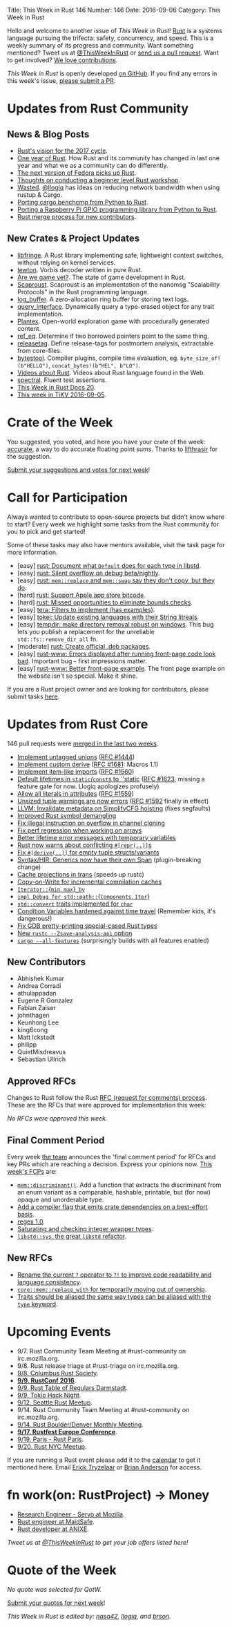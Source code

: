Title: This Week in Rust 146
Number: 146
Date: 2016-09-06
Category: This Week in Rust

Hello and welcome to another issue of *This Week in Rust*!
[Rust](http://rust-lang.org) is a systems language pursuing the trifecta: safety, concurrency, and speed.
This is a weekly summary of its progress and community.
Want something mentioned? Tweet us at [@ThisWeekInRust](https://twitter.com/ThisWeekInRust) or [send us a pull request](https://github.com/cmr/this-week-in-rust).
Want to get involved? [We love contributions](https://github.com/rust-lang/rust/blob/master/CONTRIBUTING.md).

*This Week in Rust* is openly developed [on GitHub](https://github.com/cmr/this-week-in-rust).
If you find any errors in this week's issue, [please submit a PR](https://github.com/cmr/this-week-in-rust/pulls).

# Updates from Rust Community

## News & Blog Posts

* [Rust's vision for the 2017 cycle](https://internals.rust-lang.org/t/setting-our-vision-for-the-2017-cycle/3958).
* [One year of Rust](https://mgattozzi.github.io/2016/08/30/1-year-of-rust.html). How Rust and its community has changed in last one year and what we as a community can do differently.
* [The next version of Fedora picks up Rust](http://www.infoworld.com/article/3114475/open-source-tools/the-next-version-of-fedora-picks-up-rust.html).
* [Thoughts on conducting a beginner level Rust workshop](http://pramode.in/2016/09/05/on-teaching-rust-to-beginners/).
* [Wasted](https://llogiq.github.io/2016/08/30/wasted.html). [@llogiq](https://github.com/llogiq) has ideas on reducing network bandwidth when using rustup & Cargo.
* [Porting cargo benchcmp from Python to Rust](https://apanatshka.github.io/compsci/2016/09/04/porting-cargo-benchcmp/).
* [Porting a Raspberry Pi GPIO programming library from Python to Rust](http://pramode.in/2016/08/31/rust-library-for-rpi-gpio-pgming/).
* [Rust merge process for new contributors](https://blog.guillaume-gomez.fr/articles/2016-08-31+Rust+merge+process).

## New Crates & Project Updates

* [libfringe](https://github.com/nathan7/libfringe). A Rust library implementing safe, lightweight context switches, without relying on kernel services.
* [lewton](https://github.com/est31/lewton). Vorbis decoder written in pure Rust.
* [Are we game yet?](http://arewegameyet.com/). The state of game development in Rust.
* [Scaproust](https://github.com/blabaere/scaproust). Scaproust is an implementation of the nanomsg "Scalability Protocols" in the Rust programming language.
* [log_buffer](https://github.com/whitequark/rust-log_buffer). A zero-allocation ring buffer for storing text logs.
* [query_interface](https://github.com/Diggsey/query_interface). Dynamically query a type-erased object for any trait implementation.
* [Plantex](https://github.com/OsnaCS/plantex). Open-world exploration game with procedurally generated content.
* [ref_eq](https://github.com/emosenkis/ref_eq). Determine if two borrowed pointers point to the same thing.
* [releasetag](https://github.com/frehberg/rust-releasetag). Define release-tags for postmortem analysis, extractable from core-files.
* [bytestool](https://github.com/frehberg/rust-bytestool). Compiler plugins, compile time evaluation, eg. `byte_size_of!(b"HELLO")`, `concat_bytes!(b"HEL", b"LO")`.
* [Videos about Rust](https://daily-rust.github.io/2016/09/01/videos.html). Videos about Rust language found in the Web.
* [spectral](https://github.com/cfrancia/spectral). Fluent test assertions.
* [This Week in Rust Docs 20](http://guillaumegomez.github.io/this-week-in-rust-docs/blog/this-week-in-rust-docs-20).
* [This week in TiKV 2016-09-05](http://www.pingcap.com/tikv/2016/09/05/tikv-weekly/).

# Crate of the Week

You suggested, you voted, and here you have your crate of the week: [accurate](https://github.com/bsteinb/accurate/), a way to do accurate floating point sums. Thanks to [lifthrasir](https://users.rust-lang.org/users/lifthrasiir) for the suggestion.

[Submit your suggestions and votes for next week][submit_crate]!

[submit_crate]: https://users.rust-lang.org/t/crate-of-the-week/2704

# Call for Participation

Always wanted to contribute to open-source projects but didn't know where to start?
Every week we highlight some tasks from the Rust community for you to pick and get started!

Some of these tasks may also have mentors available, visit the task page for more information.

* [easy] [rust: Document what `Default` does for each type in libstd](https://github.com/rust-lang/rust/issues/36265).
* [easy] [rust: Silent overflow on debug beta/nightly](https://github.com/rust-lang/rust/issues/36110).
* [easy] [rust: `mem::replace` and `mem::swap` say they don't copy, but they do](https://github.com/rust-lang/rust/issues/35935).
* [hard] [rust: Support Apple app store bitcode](https://github.com/rust-lang/rust/issues/35968).
* [hard] [rust: Missed opportunities to eliminate bounds checks](https://github.com/rust-lang/rust/issues/35981).
* [easy] [tera: Filters to implement (has examples)](https://github.com/Keats/tera/issues/46).
* [easy] [tokei: Update existing languages with their String litreals](https://github.com/Aaronepower/tokei/issues/52).
* [easy] [tempdir: make directory removal robust on windows](https://github.com/rust-lang-nursery/tempdir/issues/15). This bug lets you
  publish a replacement for the unreliable `std::fs::remove_dir_all` fn.
* [moderate] [rust: Create official .deb packages](https://github.com/rust-lang/rust/issues/28307).
* [easy] [rust-www: Errors displayed after running front-page code look bad](https://github.com/rust-lang/rust-www/issues/490).
  Important bug - first impressions matter.
* [easy] [rust-www: Better front-page example](https://github.com/rust-lang/rust-www/issues/180).
  The front page example on the website isn't so special. Make it shine.

If you are a Rust project owner and are looking for contributors, please submit tasks [here][guidelines].

[guidelines]: https://users.rust-lang.org/t/twir-call-for-participation/4821

# Updates from Rust Core

146 pull requests were [merged in the last two weeks][merged].

[merged]: https://github.com/issues?q=is%3Apr+org%3Arust-lang+is%3Amerged+merged%3A2016-08-29..2016-09-05

* [Implement untagged unions](https://github.com/rust-lang/rust/pull/36016) ([RFC #1444](https://github.com/rust-lang/rfcs/pull/1444))
* [Implement custom derive](https://github.com/rust-lang/rust/pull/35957) ([RFC #1681](https://github.com/rust-lang/rust/pull/35957): Macros 1.1)
* [Implement item-like imports](https://github.com/rust-lang/rust/pull/35894) ([RFC #1560](https://github.com/rust-lang/rfcs/pull/1560))
* [Default lifetimes in `static`/`const`s to `'static](https://github.com/rust-lang/rust/pull/35915) ([RFC #1623](https://github.com/rust-lang/rfcs/pull/1623), missing a feature gate for now. Llogiq apologizes profusely)
* [Allow all literals in attributes](https://github.com/rust-lang/rust/pull/35850) ([RFC #1559](https://github.com/rust-lang/rfcs/pull/1559))
* [Unsized tuple warnings are now errors](https://github.com/rust-lang/rust/pull/34982) ([RFC #1592](https://github.com/rust-lang/rfcs/pull/1592) finally in effect)
* [LLVM: Invalidate metadata on SimplifyCFG hoisting](https://github.com/rust-lang/llvm/pull/48) (fixes segfaults)
* [Improved Rust symbol demangling](https://github.com/rust-lang/rust/pull/36059)
* [Fix illegal instruction on overflow in channel cloning](https://github.com/rust-lang/rust/pull/36104)
* [Fix perf regression when working on arrays](https://github.com/rust-lang/rust/pull/36124)
* [Better lifetime error messages with temporary variables](https://github.com/rust-lang/rust/pull/36171)
* [Rust now warns about conflicting `#[repr(..)]`s](https://github.com/rust-lang/rust/pull/34623)
* [Fix `#[derive(..)]` for empty tuple structs/variants](https://github.com/rust-lang/rust/pull/35728)
* [Syntax/HIR: Generics now have their own Span](https://github.com/rust-lang/rust/pull/35591) (plugin-breaking change)
* [Cache projections in trans](https://github.com/rust-lang/rust/pull/35761) (speeds up rustc)
* [Copy-on-Write for incremental compilation caches](https://github.com/rust-lang/rust/pull/35718)
* [`Iterator::`{`min`, `max`}`_by`](https://github.com/rust-lang/rust/pull/35856)
* [`impl Debug for std::path::`{`Components`, `Iter`}](https://github.com/rust-lang/rust/pull/36101)
* [`std::convert` traits implemented for `char`](https://github.com/rust-lang/rust/pull/35755)
* [Condition Variables hardened against time travel](https://github.com/rust-lang/rust/pull/35048) (Remember kids, it's dangerous!)
* [Fix GDB pretty-printing special-cased Rust types](https://github.com/rust-lang/rust/pull/35585)
* [New `rustc --Zsave-analysis-api` option](https://github.com/rust-lang/rust/pull/36132)
* [`cargo --all-features`](https://github.com/rust-lang/cargo/pull/3038) (surprisingly builds with all features enabled)

## New Contributors

* Abhishek Kumar
* Andrea Corradi
* athulappadan
* Eugene R Gonzalez
* Fabian Zaiser
* johnthagen
* Keunhong Lee
* king6cong
* Matt Ickstadt
* philipp
* QuietMisdreavus
* Sebastian Ullrich

## Approved RFCs

Changes to Rust follow the Rust [RFC (request for comments)
process](https://github.com/rust-lang/rfcs#rust-rfcs). These
are the RFCs that were approved for implementation this week:

*No RFCs were approved this week.*

## Final Comment Period

Every week [the team](https://www.rust-lang.org/team.html) announces the
'final comment period' for RFCs and key PRs which are reaching a
decision. Express your opinions now. [This week's FCPs][fcp] are:

[fcp]: https://github.com/rust-lang/rfcs/labels/final-comment-period

* [`mem::discriminant()`](https://github.com/rust-lang/rfcs/pull/1696). Add a function that extracts the discriminant from an enum variant as a comparable, hashable, printable, but (for now) opaque and unorderable type.
* [Add a compiler flag that emits crate dependencies on a best-effort basis](https://github.com/rust-lang/rfcs/pull/1622).
* [regex 1.0](https://github.com/rust-lang/rfcs/pull/1620).
* [Saturating and checking integer wrapper types](https://github.com/rust-lang/rfcs/pull/1534).
* [`libstd::sys`, the great `libstd` refactor](https://github.com/rust-lang/rfcs/pull/1502).

## New RFCs

* [Rename the current `?` operator to `?!` to improve code readability and language consistency](https://github.com/rust-lang/rfcs/pull/1737).
* [`core::mem::replace_with` for temporarily moving out of ownership](https://github.com/rust-lang/rfcs/pull/1736).
* [Traits should be aliased the same way types can be aliased with the `type` keyword](https://github.com/rust-lang/rfcs/pull/1733).

# Upcoming Events

* 9/7. Rust Community Team Meeting at #rust-community on irc.mozilla.org.
* 9/8. Rust release triage at #rust-triage on irc.mozilla.org.
* [9/8. Columbus Rust Society](https://www.meetup.com/columbus-rs/events/232660905/).
* **[9/9. RustConf 2016](http://rustconf.com/)**.
* [9/9. Rust Table of Regulars Darmstadt](https://www.meetup.com/de-DE/Rust-Rhein-Main/events/233544580/).
* [9/9. Tokio Hack Night](https://tokiohacknight.splashthat.com/).
* [9/12. Seattle Rust Meetup](https://www.eventbrite.com/e/mozilla-rust-seattle-meetup-tickets-12222326307?aff=erelexporg).
* 9/14. Rust Community Team Meeting at #rust-community on irc.mozilla.org.
* [9/14. Rust Boulder/Denver Monthly Meeting](https://www.meetup.com/Rust-Boulder-Denver/events/233463725/).
* **[9/17. Rustfest Europe Conference](http://www.rustfest.eu/)**.
* [9/19. Paris - Rust Paris](https://www.meetup.com/Rust-Paris/events/230111512/).
* [9/20. Rust NYC Meetup](https://www.meetup.com/Rust-NYC/events/233756447/).

If you are running a Rust event please add it to the [calendar] to get
it mentioned here. Email [Erick Tryzelaar][erickt] or [Brian
Anderson][brson] for access.

[calendar]: https://www.google.com/calendar/embed?src=apd9vmbc22egenmtu5l6c5jbfc%40group.calendar.google.com
[erickt]: mailto:erick.tryzelaar@gmail.com
[brson]: mailto:banderson@mozilla.com

# fn work(on: RustProject) -> Money

* [Research Engineer - Servo at Mozilla](https://careers.mozilla.org/position/gh/267268).
* [Rust engineer at MaidSafe](http://maidsafe.net/careers.html#rust_engineer).
* [Rust developer at ANIXE](http://anixe.pl/rust_dev/).

*Tweet us at [@ThisWeekInRust](https://twitter.com/ThisWeekInRust) to get your job offers listed here!*

# Quote of the Week

*No quote was selected for QotW.*

[Submit your quotes for next week][submit]!

[submit]: http://users.rust-lang.org/t/twir-quote-of-the-week/328

*This Week in Rust is edited by: [nasa42](https://github.com/nasa42), [llogiq](https://github.com/llogiq), and [brson](https://github.com/brson).*
